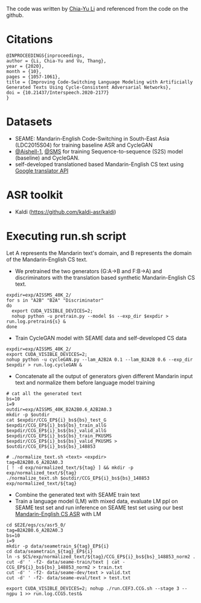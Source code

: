 The code was written by [Chia-Yu Li](https://github.com/chiayuli) and referenced from the code on the github.

# Citations
```
@INPROCEEDINGS{inproceedings,
author = {Li, Chia-Yu and Vu, Thang},
year = {2020},
month = {10},
pages = {1057-1061},
title = {Improving Code-Switching Language Modeling with Artificially Generated Texts Using Cycle-Consistent Adversarial Networks},
doi = {10.21437/Interspeech.2020-2177}
}

```
# Datasets
* SEAME: Mandarin-English Code-Switching in South-East Asia (LDC2015S04) for training baseline ASR and CycleGAN
* [@Aishell-1](https://www.openslr.org/33/), [@SMS](https://scholarbank.nus.edu.sg/handle/10635/137343) for training Sequence-to-sequence (S2S) model (baseline) and CycleGAN.
* self-developed translationed based Mandarin-English CS text using [Google translator API](https://cloud.google.com/translate/docs/reference/rest)

# ASR toolkit
* Kaldi (https://github.com/kaldi-asr/kaldi)

# Executing run.sh script
Let A represents the Mandarin text's domain, and B represents the domain of the Mandarin-English CS text. 
* We pretrained the two generators (G:A->B and F:B->A) and discriminators with the translation based synthetic Mandarin-English CS text.
```
expdir=exp/AISSMS_40K_2/
for s in "A2B" "B2A" "Discriminator"
do
  export CUDA_VISIBLE_DEVICES=2;
  nohup python -u pretrain.py --model $s --exp_dir $expdir > run.log.pretrain${s} &
done
```
* Train CycleGAN model with SEAME data and self-developed CS data
```
expdir=exp/AISSMS_40K_2/
export CUDA_VISIBLE_DEVICES=2;
nohup python -u cycleGAN.py --lam_A2B2A 0.1 --lam_B2A2B 0.6 --exp_dir $expdir > run.log.cycleGAN &
```
* Concatenate all the output of generators given different Mandarin input text and normalize them before language model training
```
# cat all the generated text
bs=10
i=9
outdir=exp/AISSMS_40K_B2A2B0.6_A2B2A0.3
mkdir -p $outdir
cat $expdir/CCG_EP${i}_bs${bs}_test_G $expdir/CCG_EP${i}_bs${bs}_train_allG $expdir/CCG_EP${i}_bs${bs}_valid_allG $expdir/CCG_EP${i}_bs${bs}_train_PKUSMS $expdir/CCG_EP${i}_bs${bs}_valid_PKUSMS > $outdir/CCG_EP${i}_bs${bs}_148853

# ./normalize_text.sh <text> <expdir>
tag=B2A2B0.6_A2B2A0.3
[ ! -d exp/normalized_text/${tag} ] && mkdir -p exp/normalized_text/${tag}
./normalize_text.sh $outdir/CCG_EP${i}_bs${bs}_148853 exp/normalized_text/${tag}
```
* Combine the generated text with SEAME train text
* Train a language model (LM) with mixed data, evaluate LM ppl on SEAME test set and run inference on SEAME test set using our best [Mandarin-English CS ASR](https://github.com/chiayuli/My-Ph.D.-Publications/tree/main/E2E-ASR-for-Mandarin-English-CS-speech) with LM
```
cd $E2E/egs/cs/asr5_0/
tag=B2A2B0.6_A2B2A0.3
bs=10
i=9
mkdir -p data/seametrain_${tag}_EP${i} 
cd data/seametrain_${tag}_EP${i}
ln -s $CS/exp/normalized_text/${tag}/CCG_EP${i}_bs${bs}_148853_norm2 .
cut -d' ' -f2- data/seame-train/text | cat - CCG_EP${i}_bs${bs}_148853_norm2 > train.txt
cut -d' ' -f2- data/seame-dev/text > valid.txt
cut -d' ' -f2- data/seame-eval/text > test.txt

export CUDA_VISIBLE_DEVICES=2; nohup ./run.CEF3.CCG.sh --stage 3 --ngpu 1 >> run.log.CCG5.test&
```
